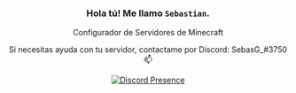 <div align="center">

### Hola tú! Me llamo `Sebastian`.

Configurador de Servidores de Minecraft
 
Si necesitas ayuda con tu servidor, contactame por Discord: SebasG_#3750 :mailbox:

</p>
<p align="center">
  <a href="https://discord.com/users/520724581443567617" target="_blank" rel="nofollow">
    <img align="center" src="https://lanyard-profile-readme.vercel.app/api/520724581443567617?&animated=true&borderRadius=30px&idleMessage=Nothing..." alt="Discord Presence">
  </a>
</p>
